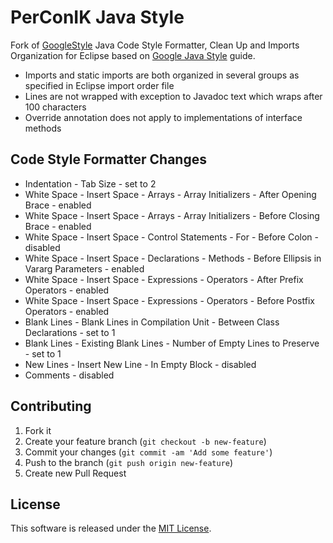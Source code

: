 # PerConIK Java Style 

Fork of [GoogleStyle](https://code.google.com/p/google-styleguide/source/browse/trunk/eclipse-java-google-style.xml)
Java Code Style Formatter, Clean Up and Imports Organization for Eclipse based on [Google Java Style](http://google-styleguide.googlecode.com/svn/trunk/javaguide.html)
guide.

- Imports and static imports are both organized in several groups as specified in Eclipse import order file
- Lines are not wrapped with exception to Javadoc text which wraps after 100 characters 
- Override annotation does not apply to implementations of interface methods

## Code Style Formatter Changes

- Indentation - Tab Size - set to 2
- White Space - Insert Space - Arrays - Array Initializers - After Opening Brace - enabled
- White Space - Insert Space - Arrays - Array Initializers - Before Closing Brace - enabled
- White Space - Insert Space - Control Statements - For - Before Colon - disabled
- White Space - Insert Space - Declarations - Methods - Before Ellipsis in Vararg Parameters - enabled
- White Space - Insert Space - Expressions - Operators - After Prefix Operators - enabled
- White Space - Insert Space - Expressions - Operators - Before Postfix Operators - enabled
- Blank Lines - Blank Lines in Compilation Unit - Between Class Declarations - set to 1
- Blank Lines - Existing Blank Lines - Number of Empty Lines to Preserve - set to 1
- New Lines - Insert New Line - In Empty Block - disabled
- Comments - disabled

## Contributing

1. Fork it
2. Create your feature branch (`git checkout -b new-feature`)
3. Commit your changes (`git commit -am 'Add some feature'`)
4. Push to the branch (`git push origin new-feature`)
5. Create new Pull Request

## License

This software is released under the [MIT License](LICENSE.md).
